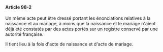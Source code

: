 #### Article 98-2

Un même acte peut être dressé portant les énonciations relatives à la naissance et au mariage, à moins que la naissance et le mariage n'aient déjà été constatés par des actes portés sur un registre conservé par une autorité française.

Il tient lieu à la fois d'acte de naissance et d'acte de mariage.

